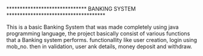   ****************************** BANKING SYSTEM *************************************


This is a basic Banking System that was made completely using java programming language, the project basically consist of various functions that a Banking system performs. 
functionallity like user creation, login using mob_no. then in validation, user ank details, money deposit and withdraw.
